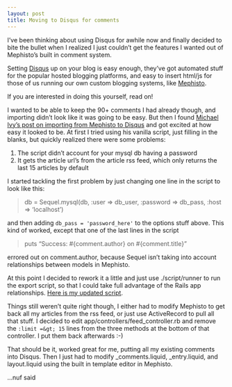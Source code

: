 ```yaml
---
layout: post
title: Moving to Disqus for comments
---
```


I’ve been thinking about using Disqus for awhile now and finally decided
to bite the bullet when I realized I just couldn’t get the features I
wanted out of Mephisto’s built in comment system.

Setting [Disqus](http://disqus.com) up on your blog is easy enough,
they’ve got automated stuff for the popular hosted blogging platforms,
and easy to insert html/js for those of us running our own custom
blogging systems, like [Mephisto](http://mephistoblog.com).

If you are interested in doing this yourself, read on!

I wanted to be able to keep the 90+ comments I had already though, and
importing didn’t look like it was going to be easy. But then I found
[Michael Ivy’s post on importing from Mephisto to
Disqus](http://gweezlebur.com/2009/01/05/mephisto-to-disqus.html) and
got excited at how easy it looked to be. At first I tried using his
vanilla script, just filling in the blanks, but quickly realized there
were some problems:

1.  The script didn’t account for your mysql db having a password
2.  It gets the article url’s from the article rss feed, which only
    returns the last 15 articles by default

I started tackling the first problem by just changing one line in the
script to look like this:

> db = Sequel.mysql(db, :user =&gt; db\_user, :password =&gt; db\_pass,
> :host =&gt; ‘localhost’)

and then adding `db_pass = 'password_here'` to the options stuff above.
This kind of worked, except that one of the last lines in the script

> puts “Success: \#{comment.author} on \#{comment.title}”

errored out on comment.author, because Sequel isn’t taking into account
relationships between models in Mephisto.

At this point I decided to rework it a little and just use
./script/runner to run the export script, so that I could take full
advantage of the Rails app relationships. [Here is my updated
script](http://gist.github.com/68198).

Things still weren’t quite right though, I either had to modify Mephisto
to get back all my articles from the rss feed, or just use ActiveRecord
to pull all that stuff. I decided to edit
app/controllers/feed\_controller.rb and remove the `:limit =&gt; 15`
lines from the three methods at the bottom of that controller. I put
them back afterwards :-)

That should be it, worked great for me, putting all my existing comments
into Disqus. Then I just had to modify \_comments.liquid,
\_entry.liquid, and layout.liquid using the built in template editor in
Mephisto.

…nuf said
